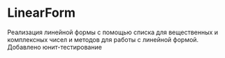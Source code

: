 # LinearForm
Реализация линейной формы с помощью списка для вещественных и комплексных чисел и методов для работы с линейной формой. 
Добавлено юнит-тестирование
